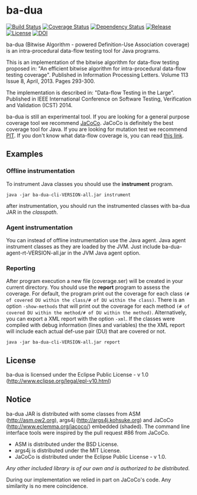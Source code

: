 # ba-dua

[![Build Status](https://img.shields.io/travis/saeg/ba-dua.svg?style=flat-square)](https://travis-ci.org/saeg/ba-dua)
[![Coverage Status](https://img.shields.io/coveralls/saeg/ba-dua.svg?style=flat-square)](https://coveralls.io/r/saeg/ba-dua)
[![Dependency Status](https://www.versioneye.com/user/projects/5572645a393530002100006e/badge.svg?style=flat)](https://www.versioneye.com/user/projects/5572645a393530002100006e)
[![Release](https://img.shields.io/github/release/saeg/ba-dua.svg?style=flat-square)](https://github.com/saeg/ba-dua/releases/latest)
[![License](https://img.shields.io/github/license/saeg/ba-dua.svg?style=flat-square)](LICENSE)
[![DOI](https://zenodo.org/badge/4232/saeg/ba-dua.svg?style=flat-square)](http://dx.doi.org/10.5281/zenodo.11006)

ba-dua (Bitwise Algorithm - powered Definition-Use Association coverage) is an intra-procedural data-flow testing tool for Java programs.

This is an implementation of the bitwise algorithm for data-flow testing proposed in:
"An efficient bitwise algorithm for intra-procedural data-flow testing coverage". Published in Information Processing Letters. Volume 113 Issue 8, April, 2013. Pages 293-300.

The implementation is described in: "Data-flow Testing in the Large". Published in IEEE International Conference on Software Testing, Verification and Validation (ICST) 2014.

ba-dua is still an experimental tool. If you are looking for a general purpose coverage tool we recommend [JaCoCo](http://www.eclemma.org/jacoco/). JaCoCo is definitely the best coverage tool for Java. If you are looking for mutation test we recommend [PIT](http://pitest.org/). If you don't know what data-flow coverage is, you can read [this link](http://www.bullseye.com/coverage.html#other_dataFlow).

## Examples

### Offline instrumentation

To instrument Java classes you should use the **instrument** program.

```
java -jar ba-dua-cli-VERSION-all.jar instrument
```

after instrumentation, you should run the instrumented classes with ba-dua JAR in the *classpath*.

### Agent instrumentation

You can instead of offline instrumentation use the Java agent. Java agent instrument classes as they are loaded by the JVM. Just include ba-dua-agent-rt-VERSION-all.jar in the JVM Java agent option.

### Reporting

After program execution a new file (coverage.ser) will be created in your current directory. You should use the **report** program to assess the coverage. For default, the program print out the coverage for each class `(# of covered DU within the class/# of DU within the class)`. There is an option `-show-methods` that will print out the coverage for each method `(# of covered DU within the method/# of DU within the method)`. Alternatively, you can export a XML report with the option `-xml`. If the classes were compiled with debug information (lines and variables) the the XML report will include each actual def-use pair (DU) that are covered or not.

```
java -jar ba-dua-cli-VERSION-all.jar report
```

## License

ba-dua is licensed under the Eclipse Public License - v 1.0 (http://www.eclipse.org/legal/epl-v10.html)

## Notice

ba-dua JAR is distributed with some classes from ASM (http://asm.ow2.org), args4j (http://args4j.kohsuke.org) and JaCoCo (http://www.eclemma.org/jacoco/) embedded (shaded). The command line interface tools were inspired by the pull request #86 from JaCoCo.

- ASM is distributed under the BSD License.
- args4j is distributed under the MIT License.
- JaCoCo is distributed under the Eclipse Public License - v 1.0.

*Any other included library is of our own and is authorized to be distributed.*

During our implementation we relied in part on JaCoCo's code. Any similarity is no mere coincidence.
